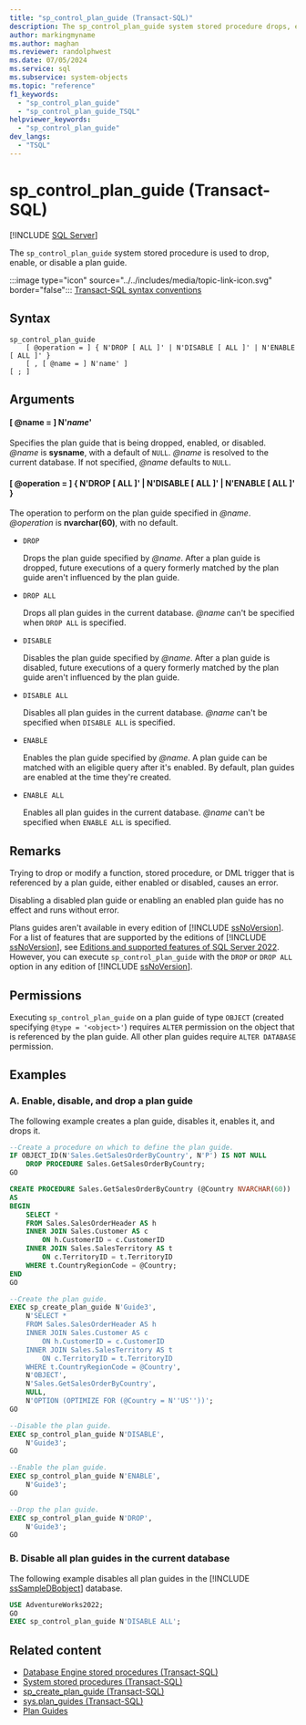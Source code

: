 ```yaml
---
title: "sp_control_plan_guide (Transact-SQL)"
description: The sp_control_plan_guide system stored procedure drops, enables, or disables a plan guide.
author: markingmyname
ms.author: maghan
ms.reviewer: randolphwest
ms.date: 07/05/2024
ms.service: sql
ms.subservice: system-objects
ms.topic: "reference"
f1_keywords:
  - "sp_control_plan_guide"
  - "sp_control_plan_guide_TSQL"
helpviewer_keywords:
  - "sp_control_plan_guide"
dev_langs:
  - "TSQL"
---
```

# sp_control_plan_guide (Transact-SQL)

[!INCLUDE [SQL Server](../../includes/applies-to-version/sqlserver.md)]

The `sp_control_plan_guide` system stored procedure is used to drop, enable, or disable a plan guide.

:::image type="icon" source="../../includes/media/topic-link-icon.svg" border="false"::: [Transact-SQL syntax conventions](../../t-sql/language-elements/transact-sql-syntax-conventions-transact-sql.md)

## Syntax

```syntaxsql
sp_control_plan_guide
    [ @operation = ] { N'DROP [ ALL ]' | N'DISABLE [ ALL ]' | N'ENABLE [ ALL ]' }
    [ , [ @name = ] N'name' ]
[ ; ]
```

## Arguments

#### [ @name = ] N'*name*'

Specifies the plan guide that is being dropped, enabled, or disabled. *@name* is **sysname**, with a default of `NULL`. *@name* is resolved to the current database. If not specified, *@name* defaults to `NULL`.

#### [ @operation = ] { N'DROP [ ALL ]' | N'DISABLE [ ALL ]' | N'ENABLE [ ALL ]' }

The operation to perform on the plan guide specified in *@name*. *@operation* is **nvarchar(60)**, with no default.

- `DROP`

  Drops the plan guide specified by *@name*. After a plan guide is dropped, future executions of a query formerly matched by the plan guide aren't influenced by the plan guide.

- `DROP ALL`

  Drops all plan guides in the current database. *@name* can't be specified when `DROP ALL` is specified.

- `DISABLE`

  Disables the plan guide specified by *@name*. After a plan guide is disabled, future executions of a query formerly matched by the plan guide aren't influenced by the plan guide.

- `DISABLE ALL`

  Disables all plan guides in the current database. *@name* can't be specified when `DISABLE ALL` is specified.

- `ENABLE`

  Enables the plan guide specified by *@name*. A plan guide can be matched with an eligible query after it's enabled. By default, plan guides are enabled at the time they're created.

- `ENABLE ALL`

  Enables all plan guides in the current database. *@name* can't be specified when `ENABLE ALL` is specified.

## Remarks

Trying to drop or modify a function, stored procedure, or DML trigger that is referenced by a plan guide, either enabled or disabled, causes an error.

Disabling a disabled plan guide or enabling an enabled plan guide has no effect and runs without error.

Plans guides aren't available in every edition of [!INCLUDE [ssNoVersion](../../includes/ssnoversion-md.md)]. For a list of features that are supported by the editions of [!INCLUDE [ssNoVersion](../../includes/ssnoversion-md.md)], see [Editions and supported features of SQL Server 2022](../../sql-server/editions-and-components-of-sql-server-2022.md). However, you can execute `sp_control_plan_guide` with the `DROP` or `DROP ALL` option in any edition of [!INCLUDE [ssNoVersion](../../includes/ssnoversion-md.md)].

## Permissions

Executing `sp_control_plan_guide` on a plan guide of type `OBJECT` (created specifying `@type = '<object>'`) requires `ALTER` permission on the object that is referenced by the plan guide. All other plan guides require `ALTER DATABASE` permission.

## Examples

### A. Enable, disable, and drop a plan guide

The following example creates a plan guide, disables it, enables it, and drops it.

```sql
--Create a procedure on which to define the plan guide.
IF OBJECT_ID(N'Sales.GetSalesOrderByCountry', N'P') IS NOT NULL
    DROP PROCEDURE Sales.GetSalesOrderByCountry;
GO

CREATE PROCEDURE Sales.GetSalesOrderByCountry (@Country NVARCHAR(60))
AS
BEGIN
    SELECT *
    FROM Sales.SalesOrderHeader AS h
    INNER JOIN Sales.Customer AS c
        ON h.CustomerID = c.CustomerID
    INNER JOIN Sales.SalesTerritory AS t
        ON c.TerritoryID = t.TerritoryID
    WHERE t.CountryRegionCode = @Country;
END
GO

--Create the plan guide.
EXEC sp_create_plan_guide N'Guide3',
    N'SELECT *
    FROM Sales.SalesOrderHeader AS h
    INNER JOIN Sales.Customer AS c
        ON h.CustomerID = c.CustomerID
    INNER JOIN Sales.SalesTerritory AS t
        ON c.TerritoryID = t.TerritoryID
    WHERE t.CountryRegionCode = @Country',
    N'OBJECT',
    N'Sales.GetSalesOrderByCountry',
    NULL,
    N'OPTION (OPTIMIZE FOR (@Country = N''US''))';
GO

--Disable the plan guide.
EXEC sp_control_plan_guide N'DISABLE',
    N'Guide3';
GO

--Enable the plan guide.
EXEC sp_control_plan_guide N'ENABLE',
    N'Guide3';
GO

--Drop the plan guide.
EXEC sp_control_plan_guide N'DROP',
    N'Guide3';
GO
```

### B. Disable all plan guides in the current database

The following example disables all plan guides in the [!INCLUDE [ssSampleDBobject](../../includes/sssampledbobject-md.md)] database.

```sql
USE AdventureWorks2022;
GO
EXEC sp_control_plan_guide N'DISABLE ALL';
```

## Related content

- [Database Engine stored procedures (Transact-SQL)](database-engine-stored-procedures-transact-sql.md)
- [System stored procedures (Transact-SQL)](system-stored-procedures-transact-sql.md)
- [sp_create_plan_guide (Transact-SQL)](sp-create-plan-guide-transact-sql.md)
- [sys.plan_guides (Transact-SQL)](../system-catalog-views/sys-plan-guides-transact-sql.md)
- [Plan Guides](../performance/plan-guides.md)
